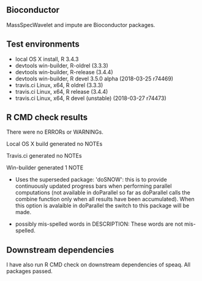 Bioconductor
------------

MassSpecWavelet and impute are Bioconductor packages.

Test environments
-----------------

-   local OS X install, R 3.4.3
-   devtools win-builder, R-oldrel (3.3.3)
-   devtools win-builder, R-release (3.4.4)
-   devtools win-builder, R devel 3.5.0 alpha (2018-03-25 r74469)
-   travis.ci Linux, x64, R oldrel (3.3.3)
-   travis.ci Linux, x64, R release (3.4.4)
-   travis.ci Linux, x64, R devel (unstable) (2018-03-27 r74473)

R CMD check results
-------------------

There were no ERRORs or WARNINGs.

Local OS X build generated no NOTEs

Travis.ci generated no NOTEs

Win-builder generated 1 NOTE

-   Uses the superseded package: 'doSNOW': this is to provide
    continuously updated progress bars when performing parallel
    computations (not available in doParallel so far as doParallel calls
    the combine function only when all results have been accumulated).
    When this option is avalaible in doParallel the switch to this
    package will be made.

-   possibly mis-spelled words in DESCRIPTION: These words are
    not mis-spelled.

Downstream dependencies
-----------------------

I have also run R CMD check on downstream dependencies of speaq. All
packages passed.
